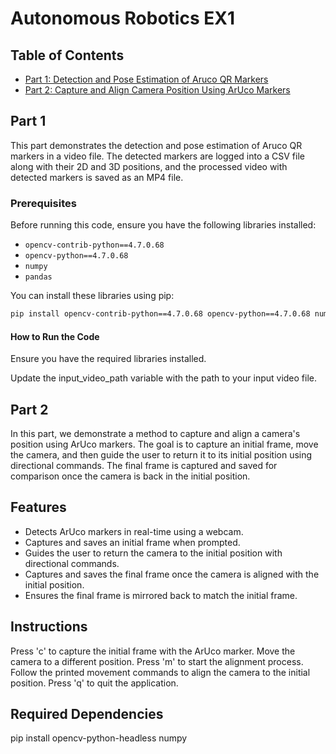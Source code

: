 # Autonomous Robotics EX1
## Table of Contents
- [Part 1: Detection and Pose Estimation of Aruco QR Markers](#part-1-detection-and-pose-estimation-of-aruco-qr-markers)
- [Part 2: Capture and Align Camera Position Using ArUco Markers](#part-2-capture-and-align-camera-position-using-aruco-markers)

## Part 1

This part demonstrates the detection and pose estimation of Aruco QR markers in a video file. The detected markers are logged into a CSV file along with their 2D and 3D positions, and the processed video with detected markers is saved as an MP4 file.

### Prerequisites

Before running this code, ensure you have the following libraries installed:

- `opencv-contrib-python==4.7.0.68`
- `opencv-python==4.7.0.68`
- `numpy`
- `pandas`

You can install these libraries using pip:

```bash
pip install opencv-contrib-python==4.7.0.68 opencv-python==4.7.0.68 numpy pandas
```
#### How to Run the Code
Ensure you have the required libraries installed.

Update the input_video_path variable with the path to your input video file.

## Part 2

In this part, we demonstrate a method to capture and align a camera's position using ArUco markers. The goal is to capture an initial frame, move the camera, and then guide the user to return it to its initial position using directional commands. The final frame is captured and saved for comparison once the camera is back in the initial position.

## Features

- Detects ArUco markers in real-time using a webcam.
- Captures and saves an initial frame when prompted.
- Guides the user to return the camera to the initial position with directional commands.
- Captures and saves the final frame once the camera is aligned with the initial position.
- Ensures the final frame is mirrored back to match the initial frame.

## Instructions

Press 'c' to capture the initial frame with the ArUco marker.
Move the camera to a different position.
Press 'm' to start the alignment process. Follow the printed movement commands to align the camera to the initial position.
Press 'q' to quit the application.

## Required Dependencies

pip install opencv-python-headless numpy
